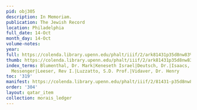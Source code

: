 ```yaml
---
pid: obj305
description: In Memoriam.
publication: The Jewish Record
location: Philadelphia
full_date: 14-Oct
month_day: 14-Oct
volume-notes:
year:
full: https://colenda.library.upenn.edu/phalt/iiif/2/ark81431p35d8nw83%2FSHA256E-s7759469--bb9ba72a5f1e653912ab744f4f66198079810ddd9272e711ee5c128d543b3126.jpeg/full/3500,/0/default.jpg
thumb: https://colenda.library.upenn.edu/phalt/iiif/2/ark81431p35d8nw83%2FSHA256E-s7759469--bb9ba72a5f1e653912ab744f4f66198079810ddd9272e711ee5c128d543b3126.jpeg/full/!200,200/0/default.jpg
index_terms: Blumenthal, Dr. Mark|Keneseth Israel|Deutsch, Dr.|Isaacs, S. Meyer Rev|Jewish
  Messenger|Leeser, Rev I.|Luzzatto, S.D. Prof.|Vidaver, Dr. Henry
toc: '319'
manifest: https://colenda.library.upenn.edu/phalt/iiif/2/81431-p35d8nw83/manifest
order: '304'
layout: qatar_item
collection: morais_ledger
---
```

